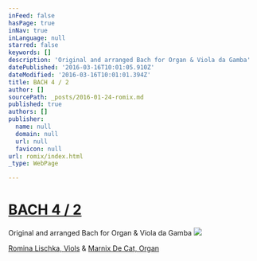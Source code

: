 ```yaml
---
inFeed: false
hasPage: true
inNav: true
inLanguage: null
starred: false
keywords: []
description: 'Original and arranged Bach for Organ & Viola da Gamba'
datePublished: '2016-03-16T10:01:05.910Z'
dateModified: '2016-03-16T10:01:01.394Z'
title: BACH 4 / 2
author: []
sourcePath: _posts/2016-01-24-romix.md
published: true
authors: []
publisher:
  name: null
  domain: null
  url: null
  favicon: null
url: romix/index.html
_type: WebPage

---
```

# [BACH 4 / 2][0]

Original and arranged Bach for Organ & Viola da Gamba
![](https://the-grid-user-content.s3-us-west-2.amazonaws.com/78b72188-f165-4ef5-8c7a-095e3d801d17.jpg)

[Romina Lischka, Viols][1] &                            [Marnix De Cat, Organ][0]

[0]: http://www.marnixdecat.be/
[1]: http://www.rominalischka.eu/